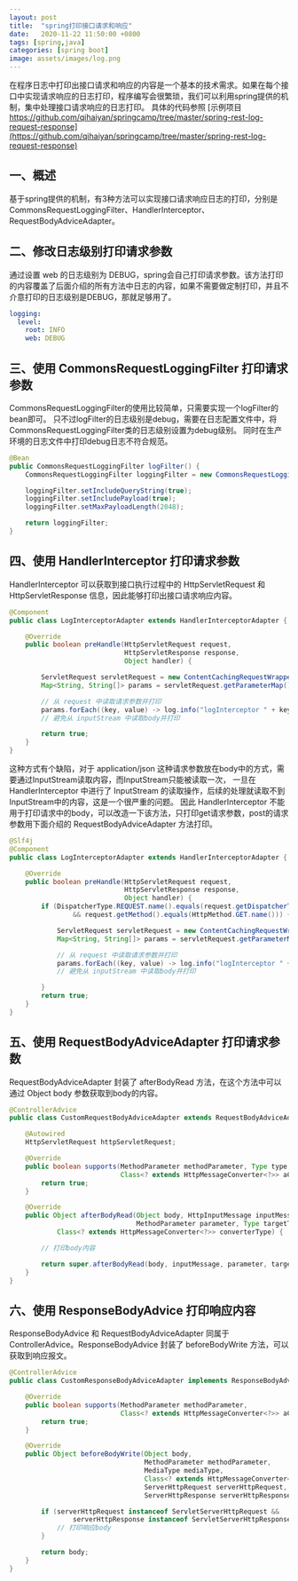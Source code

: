```yaml
---
layout: post
title:  "spring打印接口请求和响应"
date:   2020-11-22 11:50:00 +0800
tags: [spring,java]
categories: [spring boot]
image: assets/images/log.png
---
```


在程序日志中打印出接口请求和响应的内容是一个基本的技术需求。如果在每个接口中实现请求响应的日志打印，程序编写会很繁琐，我们可以利用spring提供的机制，集中处理接口请求响应的日志打印。
具体的代码参照 [示例项目 https://github.com/qihaiyan/springcamp/tree/master/spring-rest-log-request-response](https://github.com/qihaiyan/springcamp/tree/master/spring-rest-log-request-response)

## 一、概述

基于spring提供的机制，有3种方法可以实现接口请求响应日志的打印，分别是CommonsRequestLoggingFilter、HandlerInterceptor、RequestBodyAdviceAdapter。

<!-- more -->

## 二、修改日志级别打印请求参数

通过设置 web 的日志级别为 DEBUG，spring会自己打印请求参数。该方法打印的内容覆盖了后面介绍的所有方法中日志的内容，如果不需要做定制打印，并且不介意打印的日志级别是DEBUG，那就足够用了。

``` yml
logging:
  level:
    root: INFO
    web: DEBUG
```

## 三、使用 CommonsRequestLoggingFilter 打印请求参数

CommonsRequestLoggingFilter的使用比较简单，只需要实现一个logFilter的bean即可。
只不过logFilter的日志级别是debug，需要在日志配置文件中，将CommonsRequestLoggingFilter类的日志级别设置为debug级别。
同时在生产环境的日志文件中打印debug日志不符合规范。

``` java
@Bean
public CommonsRequestLoggingFilter logFilter() {
    CommonsRequestLoggingFilter loggingFilter = new CommonsRequestLoggingFilter();

    loggingFilter.setIncludeQueryString(true);
    loggingFilter.setIncludePayload(true);
    loggingFilter.setMaxPayloadLength(2048);

    return loggingFilter;
}
```

## 四、使用 HandlerInterceptor 打印请求参数

HandlerInterceptor 可以获取到接口执行过程中的 HttpServletRequest 和 HttpServletResponse 信息，因此能够打印出接口请求响应内容。

```java
@Component
public class LogInterceptorAdapter extends HandlerInterceptorAdapter {

    @Override
    public boolean preHandle(HttpServletRequest request,
                             HttpServletResponse response,
                             Object handler) {

        ServletRequest servletRequest = new ContentCachingRequestWrapper(request);
        Map<String, String[]> params = servletRequest.getParameterMap();

        // 从 request 中读取请求参数并打印
        params.forEach((key, value) -> log.info("logInterceptor " + key + "=" + Arrays.toString(value)));
        // 避免从 inputStream 中读取body并打印

        return true;
    }
}
```

这种方式有个缺陷，对于 application/json 这种请求参数放在body中的方式，需要通过InputStream读取内容，而InputStream只能被读取一次，
一旦在 HandlerInterceptor 中进行了 InputStream 的读取操作，后续的处理就读取不到InputStream中的内容，这是一个很严重的问题。
因此 HandlerInterceptor 不能用于打印请求中的body，可以改造一下该方法，只打印get请求参数，post的请求参数用下面介绍的 RequestBodyAdviceAdapter 方法打印。

```java
@Slf4j
@Component
public class LogInterceptorAdapter extends HandlerInterceptorAdapter {

    @Override
    public boolean preHandle(HttpServletRequest request,
                             HttpServletResponse response,
                             Object handler) {
        if (DispatcherType.REQUEST.name().equals(request.getDispatcherType().name())
                && request.getMethod().equals(HttpMethod.GET.name())) {

            ServletRequest servletRequest = new ContentCachingRequestWrapper(request);
            Map<String, String[]> params = servletRequest.getParameterMap();

            // 从 request 中读取请求参数并打印
            params.forEach((key, value) -> log.info("logInterceptor " + key + "=" + Arrays.toString(value)));
            // 避免从 inputStream 中读取body并打印

        }
        return true;
    }
}
```

## 五、使用 RequestBodyAdviceAdapter 打印请求参数

RequestBodyAdviceAdapter 封装了 afterBodyRead 方法，在这个方法中可以通过 Object body 参数获取到body的内容。

```java
@ControllerAdvice
public class CustomRequestBodyAdviceAdapter extends RequestBodyAdviceAdapter {

    @Autowired
    HttpServletRequest httpServletRequest;

    @Override
    public boolean supports(MethodParameter methodParameter, Type type, 
                            Class<? extends HttpMessageConverter<?>> aClass) {
        return true;
    }

    @Override
    public Object afterBodyRead(Object body, HttpInputMessage inputMessage,
                                MethodParameter parameter, Type targetType,
            Class<? extends HttpMessageConverter<?>> converterType) {

        // 打印body内容

        return super.afterBodyRead(body, inputMessage, parameter, targetType, converterType);
    }
}
```

## 六、使用 ResponseBodyAdvice 打印响应内容

ResponseBodyAdvice 和 RequestBodyAdviceAdapter 同属于 ControllerAdvice。ResponseBodyAdvice 封装了 beforeBodyWrite 方法，可以获取到响应报文。

```java
@ControllerAdvice
public class CustomResponseBodyAdviceAdapter implements ResponseBodyAdvice<Object> {

    @Override
    public boolean supports(MethodParameter methodParameter,
                            Class<? extends HttpMessageConverter<?>> aClass) {
        return true;
    }

    @Override
    public Object beforeBodyWrite(Object body,
                                  MethodParameter methodParameter,
                                  MediaType mediaType,
                                  Class<? extends HttpMessageConverter<?>> aClass,
                                  ServerHttpRequest serverHttpRequest,
                                  ServerHttpResponse serverHttpResponse) {

        if (serverHttpRequest instanceof ServletServerHttpRequest &&
                serverHttpResponse instanceof ServletServerHttpResponse) {
            // 打印响应body
        }

        return body;
    }
}
```
